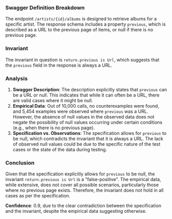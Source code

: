 ### Swagger Definition Breakdown
The endpoint `/artists/{id}/albums` is designed to retrieve albums for a specific artist. The response schema includes a property `previous`, which is described as a URL to the previous page of items, or null if there is no previous page.

### Invariant
The invariant in question is `return.previous is Url`, which suggests that the `previous` field in the response is always a URL.

### Analysis
1. **Swagger Description**: The description explicitly states that `previous` can be a URL or null. This indicates that while it can often be a URL, there are valid cases where it might be null.
2. **Empirical Data**: Out of 10,000 calls, no counterexamples were found, and 5,454 examples were observed where `previous` was a URL. However, the absence of null values in the observed data does not negate the possibility of null values occurring under certain conditions (e.g., when there is no previous page).
3. **Specification vs. Observations**: The specification allows for `previous` to be null, which contradicts the invariant that it is always a URL. The lack of observed null values could be due to the specific nature of the test cases or the state of the data during testing.

### Conclusion
Given that the specification explicitly allows for `previous` to be null, the invariant `return.previous is Url` is a "false-positive". The empirical data, while extensive, does not cover all possible scenarios, particularly those where no previous page exists. Therefore, the invariant does not hold in all cases as per the specification.

**Confidence**: 0.9, due to the clear contradiction between the specification and the invariant, despite the empirical data suggesting otherwise.
